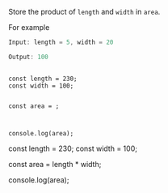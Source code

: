 Store the product of
`length` and `width` in `area`.

For example
```js
Input: length = 5, width = 20

Output: 100
```

<codeblock language="javascript" type="exercise" testMode="fixedInput">
<code>
const length = 230;
const width = 100;

const area = ;

console.log(area);
</code>

<solution>
const length = 230;
const width = 100;

const area = length * width;

console.log(area);
</solution>
</codeblock>
